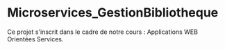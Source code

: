 # Microservices_GestionBibliotheque
Ce projet s'inscrit dans le cadre de notre cours : Applications WEB Orientées Services.
